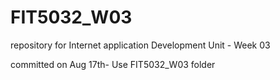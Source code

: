 # FIT5032_W03
repository for Internet application Development Unit - Week 03

committed on Aug 17th- Use FIT5032_W03 folder